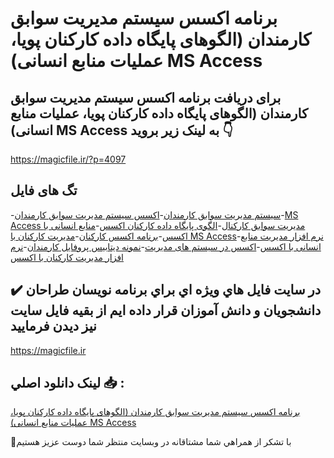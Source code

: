 # برنامه اکسس سیستم مدیریت سوابق کارمندان (الگوهای پایگاه داده کارکنان پویا، عملیات منابع انسانی) MS Access

## برای دریافت برنامه اکسس سیستم مدیریت سوابق کارمندان (الگوهای پایگاه داده کارکنان پویا، عملیات منابع انسانی) MS Access به لینک زیر بروید 👇

https://magicfile.ir/?p=4097

## تگ های فایل

-[سیستم مدیریت سوابق کارمندان](https://magicfile.ir/product/%d8%a8%d8%b1%d9%86%d8%a7%d9%85%d9%87-%d8%a7%da%a9%d8%b3%d8%b3-%d8%b3%db%8c%d8%b3%d8%aa%d9%85-%d9%85%d8%af%db%8c%d8%b1%db%8c%d8%aa-%d8%b3%d9%88%d8%a7%d8%a8%d9%82-%da%a9%d8%a7%d8%b1%d9%85%d9%86%d8%af%d8%a7%d9%86-ms-access/)-[اکسس سیستم مدیریت سوابق کارمندان](https://magicfile.ir/product/%d8%a8%d8%b1%d9%86%d8%a7%d9%85%d9%87-%d8%a7%da%a9%d8%b3%d8%b3-%d8%b3%db%8c%d8%b3%d8%aa%d9%85-%d9%85%d8%af%db%8c%d8%b1%db%8c%d8%aa-%d8%b3%d9%88%d8%a7%d8%a8%d9%82-%da%a9%d8%a7%d8%b1%d9%85%d9%86%d8%af%d8%a7%d9%86-ms-access/)-[MS Access مدیریت سوابق کارکنال](https://magicfile.ir/product/%d8%a8%d8%b1%d9%86%d8%a7%d9%85%d9%87-%d8%a7%da%a9%d8%b3%d8%b3-%d8%b3%db%8c%d8%b3%d8%aa%d9%85-%d9%85%d8%af%db%8c%d8%b1%db%8c%d8%aa-%d8%b3%d9%88%d8%a7%d8%a8%d9%82-%da%a9%d8%a7%d8%b1%d9%85%d9%86%d8%af%d8%a7%d9%86-ms-access/)-[الگوی پایگاه داده کارکنان اکسس](https://magicfile.ir/product/%d8%a8%d8%b1%d9%86%d8%a7%d9%85%d9%87-%d8%a7%da%a9%d8%b3%d8%b3-%d8%b3%db%8c%d8%b3%d8%aa%d9%85-%d9%85%d8%af%db%8c%d8%b1%db%8c%d8%aa-%d8%b3%d9%88%d8%a7%d8%a8%d9%82-%da%a9%d8%a7%d8%b1%d9%85%d9%86%d8%af%d8%a7%d9%86-ms-access/)-[منابع انسانی با اکسس](https://magicfile.ir/product/%d8%a8%d8%b1%d9%86%d8%a7%d9%85%d9%87-%d8%a7%da%a9%d8%b3%d8%b3-%d8%b3%db%8c%d8%b3%d8%aa%d9%85-%d9%85%d8%af%db%8c%d8%b1%db%8c%d8%aa-%d8%b3%d9%88%d8%a7%d8%a8%d9%82-%da%a9%d8%a7%d8%b1%d9%85%d9%86%d8%af%d8%a7%d9%86-ms-access/)-[برنامه اکسس کارکنان](https://magicfile.ir/product/%d8%a8%d8%b1%d9%86%d8%a7%d9%85%d9%87-%d8%a7%da%a9%d8%b3%d8%b3-%d8%b3%db%8c%d8%b3%d8%aa%d9%85-%d9%85%d8%af%db%8c%d8%b1%db%8c%d8%aa-%d8%b3%d9%88%d8%a7%d8%a8%d9%82-%da%a9%d8%a7%d8%b1%d9%85%d9%86%d8%af%d8%a7%d9%86-ms-access/)-[مدیریت کارکنان با MS Access](https://magicfile.ir/product/%d8%a8%d8%b1%d9%86%d8%a7%d9%85%d9%87-%d8%a7%da%a9%d8%b3%d8%b3-%d8%b3%db%8c%d8%b3%d8%aa%d9%85-%d9%85%d8%af%db%8c%d8%b1%db%8c%d8%aa-%d8%b3%d9%88%d8%a7%d8%a8%d9%82-%da%a9%d8%a7%d8%b1%d9%85%d9%86%d8%af%d8%a7%d9%86-ms-access/)-[نرم افزار مدیریت منابع انسانی با اکسس](https://magicfile.ir/product/%d8%a8%d8%b1%d9%86%d8%a7%d9%85%d9%87-%d8%a7%da%a9%d8%b3%d8%b3-%d8%b3%db%8c%d8%b3%d8%aa%d9%85-%d9%85%d8%af%db%8c%d8%b1%db%8c%d8%aa-%d8%b3%d9%88%d8%a7%d8%a8%d9%82-%da%a9%d8%a7%d8%b1%d9%85%d9%86%d8%af%d8%a7%d9%86-ms-access/)-[اکسس در سیستم های مدیریت](https://magicfile.ir/product/%d8%a8%d8%b1%d9%86%d8%a7%d9%85%d9%87-%d8%a7%da%a9%d8%b3%d8%b3-%d8%b3%db%8c%d8%b3%d8%aa%d9%85-%d9%85%d8%af%db%8c%d8%b1%db%8c%d8%aa-%d8%b3%d9%88%d8%a7%d8%a8%d9%82-%da%a9%d8%a7%d8%b1%d9%85%d9%86%d8%af%d8%a7%d9%86-ms-access/)-[نمونه دیتابیس پروفایل کارمندان](https://magicfile.ir/product/%d8%a8%d8%b1%d9%86%d8%a7%d9%85%d9%87-%d8%a7%da%a9%d8%b3%d8%b3-%d8%b3%db%8c%d8%b3%d8%aa%d9%85-%d9%85%d8%af%db%8c%d8%b1%db%8c%d8%aa-%d8%b3%d9%88%d8%a7%d8%a8%d9%82-%da%a9%d8%a7%d8%b1%d9%85%d9%86%d8%af%d8%a7%d9%86-ms-access/)-[نرم افزار مدیریت کارکنان با اکسس](https://magicfile.ir/product/%d8%a8%d8%b1%d9%86%d8%a7%d9%85%d9%87-%d8%a7%da%a9%d8%b3%d8%b3-%d8%b3%db%8c%d8%b3%d8%aa%d9%85-%d9%85%d8%af%db%8c%d8%b1%db%8c%d8%aa-%d8%b3%d9%88%d8%a7%d8%a8%d9%82-%da%a9%d8%a7%d8%b1%d9%85%d9%86%d8%af%d8%a7%d9%86-ms-access/)

## ✔️ در سايت فايل هاي ويژه اي براي برنامه نويسان طراحان دانشجويان و دانش آموزان قرار داده ايم از بقيه فايل سايت نيز ديدن فرماييد

https://magicfile.ir


## لينک دانلود اصلي 📥 :

[برنامه اکسس سیستم مدیریت سوابق کارمندان (الگوهای پایگاه داده کارکنان پویا، عملیات منابع انسانی) MS Access](https://magicfile.ir/product/%d8%a8%d8%b1%d9%86%d8%a7%d9%85%d9%87-%d8%a7%da%a9%d8%b3%d8%b3-%d8%b3%db%8c%d8%b3%d8%aa%d9%85-%d9%85%d8%af%db%8c%d8%b1%db%8c%d8%aa-%d8%b3%d9%88%d8%a7%d8%a8%d9%82-%da%a9%d8%a7%d8%b1%d9%85%d9%86%d8%af%d8%a7%d9%86-ms-access/) 


🙏با تشکر از همراهي شما مشتاقانه در وبسایت منتظر شما دوست عزیز هستیم

